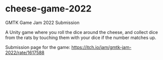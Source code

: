 # cheese-game-2022
GMTK Game Jam 2022 Submission

A Unity game where you roll the dice around the cheese, and collect dice from the rats by touching them with your dice if the number matches up.

Submission page for the game: https://itch.io/jam/gmtk-jam-2022/rate/1617588
